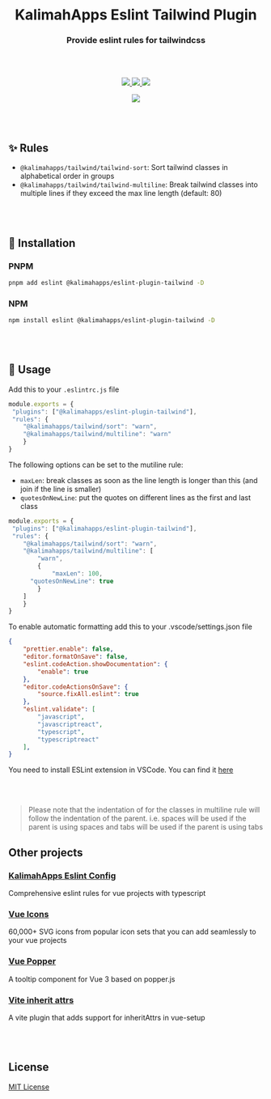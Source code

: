 <p align="center">
<h1 align="center">KalimahApps Eslint Tailwind Plugin</h1>
</p>


<p align="center">
<h3 align="center">Provide eslint rules for tailwindcss</h3>
<br>
<br>
</p>

<p align="center">
<a target="_blank" href="https://www.npmjs.com/package/@kalimahapps/eslint-plugin-tailwind">
  <img src="https://img.shields.io/npm/v/@kalimahapps/eslint-plugin-tailwind.svg">
</a>
<a target="_blank" href="https://www.npmjs.com/package/@kalimahapps/eslint-plugin-tailwind">
  <img src="https://img.shields.io/npm/dt/@kalimahapps/eslint-plugin-tailwind.svg">
</a>
<img src="https://img.shields.io/github/license/kalimahapps/eslint-plugin-tailwind">
</p>

<p align="center">
<a target=_blank href="https://twitter.com/KalimahApps">
  <img src="https://img.shields.io/twitter/follow/KalimahApps?style=for-the-badge">
</a>
</p>

<br>
<br>

## ✨ Rules
- `@kalimahapps/tailwind/tailwind-sort`: Sort tailwind classes in alphabetical order in groups
- `@kalimahapps/tailwind/tailwind-multiline`: Break tailwind classes into multiple lines if they exceed the max line length (default: 80)

<br>
<br>

## 💽 Installation
### PNPM
```bash
pnpm add eslint @kalimahapps/eslint-plugin-tailwind -D
```

### NPM
```bash
npm install eslint @kalimahapps/eslint-plugin-tailwind -D
```

<br>
<br>

## 🔧 Usage
Add this to your `.eslintrc.js` file

```js
module.exports = {
 "plugins": ["@kalimahapps/eslint-plugin-tailwind"],
 "rules": {
	"@kalimahapps/tailwind/sort": "warn",
	"@kalimahapps/tailwind/multiline": "warn"
	}
}
```

The following options can be set to the mutiline rule:
- `maxLen`: break classes as soon as the line length is longer than this (and join if the line is smaller)
- `quotesOnNewLine`: put the quotes on different lines as the first and last class

```js
module.exports = {
 "plugins": ["@kalimahapps/eslint-plugin-tailwind"],
 "rules": {
	"@kalimahapps/tailwind/sort": "warn",
	"@kalimahapps/tailwind/multiline": [
		"warn",
		{
			"maxLen": 100,
      "quotesOnNewLine": true
		}
	]
	}
}
```

To enable automatic formatting add this to your .vscode/settings.json file
```json
{
 	"prettier.enable": false,
  	"editor.formatOnSave": false,
	"eslint.codeAction.showDocumentation": {
		"enable": true
	},
	"editor.codeActionsOnSave": {
		"source.fixAll.eslint": true
	},
	"eslint.validate": [
		"javascript",
		"javascriptreact",
		"typescript",
		"typescriptreact"
	],
}
```

You need to install ESLint extension in VSCode. You can find it [here](https://marketplace.visualstudio.com/items?itemName=dbaeumer.vscode-eslint)

<br>
<br>

> Please note that the indentation of for the classes in multiline rule will follow the indentation of the parent. i.e. spaces will be used if the parent is using spaces and tabs will be used if the parent is using tabs


## Other projects
### [KalimahApps Eslint Config](https://www.npmjs.com/package/@kalimahapps/eslint-config)
Comprehensive eslint rules for vue projects with typescript

### [Vue Icons](https://www.npmjs.com/package/@kalimahapps/vue-icons)
60,000+ SVG icons from popular icon sets that you can add seamlessly to your vue projects

### [Vue Popper](https://www.npmjs.com/package/@kalimahapps/vue-popper)
A tooltip component for Vue 3 based on popper.js

### [Vite inherit attrs](https://www.npmjs.com/package/vite-plugin-vue-setup-inherit-attrs)
A vite plugin that adds support for inheritAttrs in vue-setup

<br>
<br>

## License
[MIT License](LICENSE)